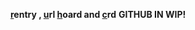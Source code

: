 **[r](https://rentry.co/humanekite)entry , [u](https://rentry.co/bunhoards)rl [h](https://listography.com/tomsimons)oard and [c](https://drstrange.crd.co/)rd**
**GITHUB IN WIP!**
